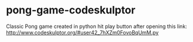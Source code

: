 # pong-game-codeskulptor
Classic Pong game created in python
hit play button after opening this link:
http://www.codeskulptor.org/#user42_7hXZm0FovoBqUmM.py
